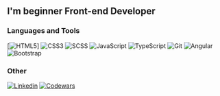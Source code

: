 ## I'm beginner **Front-end Developer**

### Languages and Tools

[![HTML5](https://img.shields.io/badge/-HTML5-090909?style=for-the-badge&logo=HTML5&logoColor=OrangeRed)]
![CSS3](https://img.shields.io/badge/-CSS3-090909?style=for-the-badge&logo=css3&logoColor=blue)
![SCSS](https://img.shields.io/badge/-SCSS-090909?style=for-the-badge&logo=Sass&logoColor=#CC6699)
![JavaScript](https://img.shields.io/badge/-JavaScript-090909?style=for-the-badge&logo=JavaScript&logoColor=#F7DF1E)
![TypeScript](https://img.shields.io/badge/-TypeScript-090909?style=for-the-badge&logo=TypeScript&logoColor=#3178C6)
![Git](https://img.shields.io/badge/-Git-090909?style=for-the-badge&logo=Git&logoColor=#F05032)
![Angular](https://img.shields.io/badge/-Angular-090909?style=for-the-badge&logo=Angular&logoColor=crimson)
![Bootstrap](https://img.shields.io/badge/-Bootstrap-090909?style=for-the-badge&logo=Bootstrap&logoColor=#7952B3)

### Other

[![Linkedin](https://img.shields.io/badge/-Linkedin-090909?style=for-the-badge&logo=Linkedin&logoColor=blue)](https://www.linkedin.com/in/alexandr-titov-78ab07228/)
[![Codewars](https://img.shields.io/badge/-Codewars-090909?style=for-the-badge&logo=Codewars&logoColor=maroon)](https://www.codewars.com/users/tit-alex)
